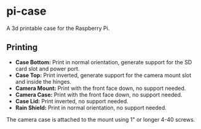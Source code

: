 pi-case
=======

A 3d printable case for the Raspberry Pi.

## Printing

* **Case Bottom:** Print in normal orientation, generate support for the SD card slot and power port.
* **Case Top:** Print inverted, generate support for the camera mount slot and inside the hinges.
* **Camera Mount:** Print with the front face down, no support needed.
* **Camera Case:** Print with the front face down, no support needed.
* **Case Lid:** Print inverted, no support needed.
* **Rain Shield:** Print in normal orientation, no support needed.

The camera case is attached to the mount using 1" or longer 4-40 screws.
